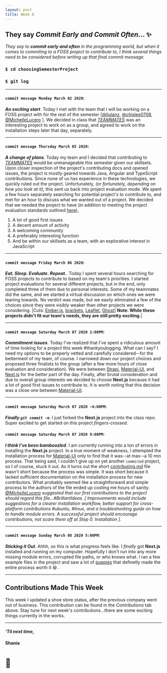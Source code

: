 ```yaml
---
layout: post
title: Week 6
---
```


## They say *Commit Early and Commit Often*... :sparkles:

*They say to **commit early and often** in the programming world, but when it comes to commiting to a FOSS project to contribute to, I think several things need to be considered before writing up that final commit message.*
 

### `$ cd choosingSemesterProject`
### `$ git log`

---

#### `commit message Monday March 02 2020`: 
***An exciting start***. Today I met with the team that I will be working on a FOSS project with for the rest of the semester [[@liulanz](https://github.com/liulanz), [@chislee0708](https://github.com/chislee0708), [@MichelleLucero](https://github.com/MichelleLucero) ]. We decided in class that *[TEAMMATES](https://github.com/TEAMMATES/teammates)* was an interesting project to work on as a group, and agreed to work on the installation steps later that day, separately.

--- 

#### `commit message Thursday March 05 2020`: 
***A change of plans***. Today my team and I decided that contributing to *[TEAMMATES](https://github.com/TEAMMATES/teammates)* would be unmanageable this semester given our skillsets. Upon closer inspection of the project's contributing docs and opened issues, the project is mostly geared towards Java, Angular and TypeScript contributions. Since none of us has experience in these technologies, we quickly ruled out the project. Unfortunately, *(or fortunately, depending on how you look at it)*, this sent us back into project evaluation mode. We spent a few hours separately searching for potential project's to contribute to, and met for an hour to discuss what we wanted out of a project. We decided that we needed the project to have (in addition to meeting the project evaluation standards outlined [here](https://github.com/hunter-college-ossd-spr-2020/project-evaluation/blob/master/evaluation_template.md)), 
  1. A lot of good first issues
  1. A decent amount of activity
  1. A welcoming community
  1. A preferably interesting function
  1. And be within our skillsets as a team, with an explorative interest in JavaScript

--- 

#### `commit message Friday March 06 2020`: 
***Eat. Sleep. Evaluate. Repeat.***. Today I spent several hours searching for FOSS projects to contribute to based on my team's priorities. I started project evaluations for several different projects, but in the end, only completed three of them due to personal interests. Some of my teammates did the same, and we started a virtual discussion on which ones we were leaning towards. No verdict was made, but we easily eliminated a few of the choices since they were visibly weaker than other projects we were considering. |Cuts: [Ember.js](https://github.com/emberjs/ember.js), [brackets](https://github.com/adobe/brackets), [Leaflet](https://github.com/Leaflet/Leaflet), [Ghost](https://github.com/TryGhost/Ghost)] **Note: While these projects didn't fit our team's needs, they are still pretty exciting.**|

--- 

#### `commit message Saturday March 07 2020 2:00PM`: 
***Commitment issues***. Today I've realized that I've spent a ridiculous amount of time looking for a project this week #thankyoulogging. What can I say? I need my options to be properly vetted and carefully considered--for the betterment of my team, of course. I narrowed down our project choices and proposed three finalists to the group (after a few more hours of close evaluation and consideration). We were between [Strapi](https://github.com/strapi/strapi), [Material-UI](https://github.com/mui-org/material-ui), and [Next.js](https://github.com/zeit/next.js) for the better part of the day. Finally, after brutal consideration and due to overall group interests we decided to choose **Next.js** because it had a lot of good first issues to contribute to. It is worth noting that this decision was a close one between [Material-UI](https://github.com/mui-org/material-ui).

---

#### `commit message Saturday March 07 2020 ~4:00PM`:
***Finally `git commit -m`***. I just forked the **Next.js** project into the class repo. Super excited to get started on this project *fingers-crossed*.

#### `commit message Saturday March 07 2020 9:00PM`: 
***I think I've been bamboozled***. I am currently running into a ton of errors in installing the **Next.js** project. In a true moment of weakness, I attempted the installation process for [Material-UI](https://github.com/mui-org/material-ui/blob/master/CONTRIBUTING.md) only to find that it was--at max--a 10 min process. That being said, I couldn't give up on yet another `commited` project, so I of course, stuck it out. As it turns out the short [contributing.md](https://github.com/zeit/next.js/blob/canary/contributing.md) file wasn't short because the process was simple. It was short because it lacked sufficient documentation on the installation process for new contributors. What probably seemed like a straightforward and simple process to the authors of the file ended up costing me hours of sanity. *[@MichelleLucero](https://github.com/MichelleLucero) suggested that our first contributions to the project should regard this file...#BrillantIdeas. [ Improvements would include suggestions for a clearer installation workflow, better support for cross-platform contributions #ubuntu, #linux, and a troubleshooting guide on how to handle module errors. A successful project should encourage contributions, not scare them off at Step 0. Installation ].*

--- 

#### `commit message Sunday March 08 2020 5:00PM`: 
***Sticking it Out***. Ahhh, so this is what progress feels like. I *finally* got **Next.js** installed and running on my computer. Hopefully I don't run into any more missing module errors, corrupted file paths, or who knows what. I ran a few example files in the project and saw a lot of [puppies](https://github.com/zeit/next.js/tree/canary/examples/amp-story) that definetly made the entire process worth it :satisfied: .

---
## Contributions Made This Week
This week I updated a shoe store status, after the previous company went out of business. This contribution can be found in the *Contributions* tab above. Stay tune for next week's contributions...there are some exciting things currently in the works.

--- 
#### *'Til next time,*
#### Shania
# :mushroom: